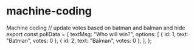 # machine-coding
Machine coding
// update votes based on batman and balman and hide 
export const pollData = {
  textMsg: "Who will win?",
  options: [
    { id: 1, text: "Batman", votes: 0 },
    { id: 2, text: "Balman", votes: 0 },
  ],
};